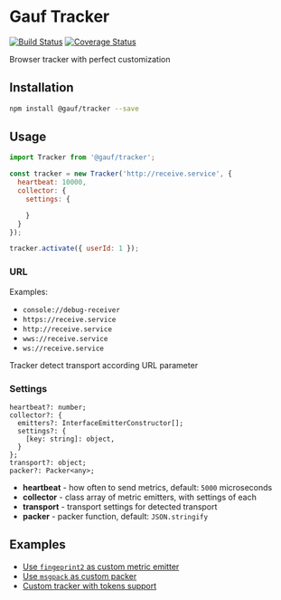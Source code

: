 Gauf Tracker
============
[![Build Status](https://travis-ci.com/open-antifraud/tracker.svg?branch=master)](https://travis-ci.com/open-antifraud/tracker) [![Coverage Status](https://coveralls.io/repos/github/open-antifraud/tracker/badge.svg?branch=master)](https://coveralls.io/github/open-antifraud/tracker?branch=master)

Browser tracker with perfect customization

## Installation

```bash
npm install @gauf/tracker --save
```

## Usage

```javascript
import Tracker from '@gauf/tracker';

const tracker = new Tracker('http://receive.service', {
  heartbeat: 10000,
  collector: {
    settings: {

    }
  }
});

tracker.activate({ userId: 1 });
```

### URL

Examples:

* `console://debug-receiver`
* `https://receive.service`
* `http://receive.service`
* `wws://receive.service`
* `ws://receive.service`

Tracker detect transport according URL parameter

### Settings

```
heartbeat?: number;
collector?: {
  emitters?: InterfaceEmitterConstructor[];
  settings?: {
    [key: string]: object,
  }
};
transport?: object;
packer?: Packer<any>;
```

* **heartbeat** - how often to send metrics, default: `5000` microseconds
* **collector** - class array of metric emitters, with settings of each
* **transport** - transport settings for detected transport
* **packer** - packer function, default: `JSON.stringify`

## Examples

* [Use `fingeprint2` as custom metric emitter](./examples/fingerprint2/)
* [Use `msgpack` as custom packer](./examples/msgpack/)
* [Custom tracker with tokens support](./examples/tokens/)

